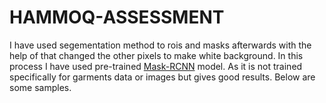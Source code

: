 # HAMMOQ-ASSESSMENT

I have used segementation method to rois and masks afterwards with the help of that changed the other pixels to make white background. In this process I have used pre-trained <a href="https://github.com/matterport/Mask_RCNN">Mask-RCNN</a> model. As it is not trained specifically for garments data or images but gives good results. Below are some samples.
